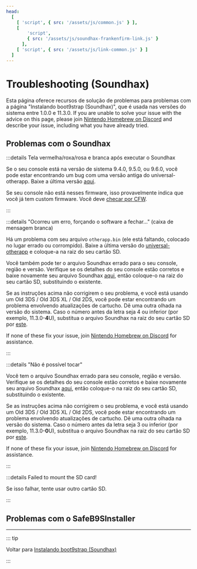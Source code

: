 ```yaml
---
head:
  [
    [ 'script', { src: '/assets/js/common.js' } ],
    [
        'script',
        { src: '/assets/js/soundhax-frankenfirm-link.js' }
      ],
    [ 'script', { src: '/assets/js/link-common.js' } ]
  ]
---
```


# Troubleshooting (Soundhax)

Esta página oferece recursos de solução de problemas para problemas com a página "Instalando boot9strap (Soundhax)", que é usada nas versões do sistema entre 1.0.0 e 11.3.0. If you are unable to solve your issue with the advice on this page, please join [Nintendo Homebrew on Discord](https://discord.gg/MWxPgEp) and describe your issue, including what you have already tried.

## Problemas com o Soundhax

:::details Tela vermelha/roxa/rosa e branca após executar o Soundhax

Se o seu console está na versão de sistema 9.4.0, 9.5.0, ou 9.6.0, você pode estar encontrando um bug com uma versão antiga do universal-otherapp. Baixe a última versão [aqui](https://github.com/TuxSH/universal-otherapp/releases/latest).

Se seu console não está nesses firmware, isso provavelmente indica que você já tem custom firmware. Você deve [checar por CFW](checking-for-cfw).

:::

:::details "Ocorreu um erro, forçando o software a fechar..." (caixa de mensagem branca)

Há um problema com seu arquivo `otherapp.bin` (ele está faltando, colocado no lugar errado ou corrompido). Baixe a última versão do [universal-otherapp](https://github.com/TuxSH/universal-otherapp/releases/latest) e coloque-a na raiz do seu cartão SD.

Você também pode ter o arquivo Soundhax errado para o seu console, região e versão. Verifique se os detalhes do seu console estão corretos e baixe novamente seu arquivo Soundhax [aqui](http://soundhax.com), então coloque-o na raiz do seu cartão SD, substituindo o existente.

Se as instruções acima não corrigirem o seu problema, e você está usando um Old 3DS / Old 3DS XL / Old 2DS, você pode estar encontrando um problema envolvendo atualizações de cartucho. Dê uma outra olhada na versão do sistema. Caso o número antes da letra seja 4 ou inferior (por exemplo, 11.3.0-**4**U), substitua o arquivo Soundhax na raiz do seu cartão SD por [este](http://soundhax.686178.xyz/frankenfirm.html?crash).

If none of these fix your issue, join [Nintendo Homebrew on Discord](https://discord.gg/MWxPgEp) for assistance.

:::

:::details "Não é possível tocar"

Você tem o arquivo Soundhax errado para seu console, região e versão. Verifique se os detalhes do seu console estão corretos e baixe novamente seu arquivo Soundhax [aqui](http://soundhax.com), então coloque-o na raiz do seu cartão SD, substituindo o existente.

Se as instruções acima não corrigirem o seu problema, e você está usando um Old 3DS / Old 3DS XL / Old 2DS, você pode estar encontrando um problema envolvendo atualizações de cartucho. Dê uma outra olhada na versão do sistema. Caso o número antes da letra seja 3 ou inferior (por exemplo, 11.3.0-**0**U), substitua o arquivo Soundhax na raiz do seu cartão SD por [este](http://soundhax.686178.xyz/frankenfirm.html?unplayable).

If none of these fix your issue, join [Nintendo Homebrew on Discord](https://discord.gg/MWxPgEp) for assistance.

:::

:::details Failed to mount the SD card!

Se isso falhar, tente usar outro cartão SD.

:::

## Problemas com o SafeB9SInstaller

<!--@include: ./_include/troubleshooting-sb9si-bin.md -->

<!--@include: ./_include/troubleshooting-sb9si-common.md -->

<!--@include: ./_include/troubleshooting-get-help-common.md -->

---

::: tip

Voltar para [Instalando boot9strap (Soundhax)](installing-boot9strap-\(soundhax\))

:::

<!--@include: ./_include/troubleshooting-return.md -->
